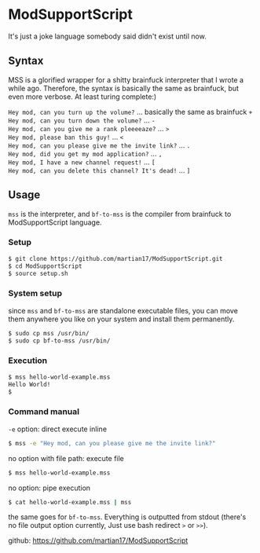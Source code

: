 # ModSupportScript
It's just a joke language somebody said didn't exist until now.

## Syntax
MSS is a glorified wrapper for a shitty brainfuck interpreter that I wrote a while ago. Therefore, the syntax is basically the same as brainfuck, but even more verbose. At least turing complete:)  

`Hey mod, can you turn up the volume?` ... basically the same as brainfuck `+`  
`Hey mod, can you turn down the volume?` ... `-`  
`Hey mod, can you give me a rank pleeeeaze?` ... `>`  
`Hey mod, please ban this guy!` ... `<`  
`Hey mod, can you please give me the invite link?` ... `.`  
`Hey mod, did you get my mod application?` ... `,`  
`Hey mod, I have a new channel request!` ... `[`  
`Hey mod, can you delete this channel? It's dead!` ... `]`  

## Usage
`mss` is the interpreter, and `bf-to-mss` is the compiler from brainfuck to ModSupportScript language.
### Setup
```bash
$ git clone https://github.com/martian17/ModSupportScript.git
$ cd ModSupportScript
$ source setup.sh
```
### System setup
since `mss` and `bf-to-mss` are standalone executable files, you can move them anywhere you like on your system and install them permanently.
```bash
$ sudo cp mss /usr/bin/
$ sudo cp bf-to-mss /usr/bin/
```
### Execution
```bash
$ mss hello-world-example.mss
Hello World!
$
```
### Command manual
`-e` option: direct execute inline
```bash
$ mss -e "Hey mod, can you please give me the invite link?"
```
no option with file path: execute file
```bash
$ mss hello-world-example.mss
```
no option: pipe execution
```bash
$ cat hello-world-example.mss | mss
```
the same goes for `bf-to-mss`. Everything is outputted from stdout (there's no file output option currently, Just use bash redirect `>` or `>>`).


github: https://github.com/martian17/ModSupportScript
